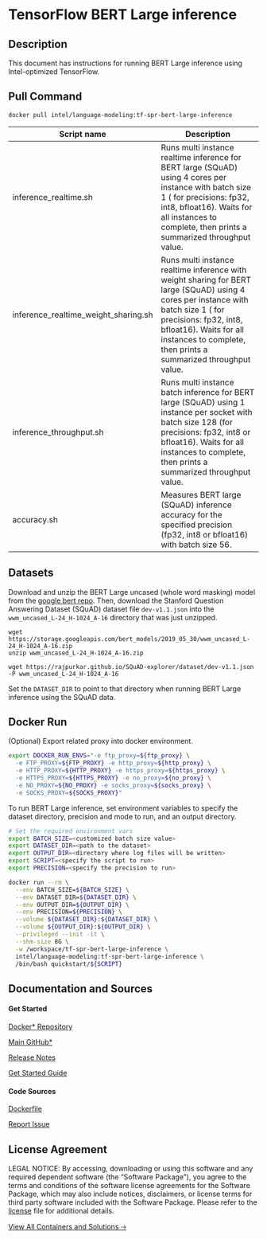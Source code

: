 # TensorFlow BERT Large inference

## Description
This document has instructions for running BERT Large inference using
Intel-optimized TensorFlow.

## Pull Command
```
docker pull intel/language-modeling:tf-spr-bert-large-inference
```

<table>
   <thead>
      <tr>
         <th>Script name</th>
         <th>Description</th>
      </tr>
   </thead>
   <tbody>
      <tr>
         <td>inference_realtime.sh</td>
         <td>Runs multi instance realtime inference for BERT large (SQuAD) using 4 cores per instance with batch size 1 ( for precisions: fp32, int8, bfloat16). Waits for all instances to complete, then prints a summarized throughput value.</td>
      </tr>
      <tr>
        <td>inference_realtime_weight_sharing.sh</td>
        <td>Runs multi instance realtime inference with weight sharing for BERT large (SQuAD) using 4 cores per instance with batch size 1 ( for precisions: fp32, int8, bfloat16). Waits for all instances to complete, then prints a summarized throughput value.</td>
      </tr>
      <tr>
         <td>inference_throughput.sh</td>
         <td>Runs multi instance batch inference for BERT large (SQuAD) using 1 instance per socket with batch size 128 (for precisions: fp32, int8 or bfloat16). Waits for all instances to complete, then prints a summarized throughput value.</td>
      </tr>
      <tr>
         <td>accuracy.sh</td>
         <td>Measures BERT large (SQuAD) inference accuracy for the specified precision (fp32, int8 or bfloat16) with batch size 56.</td>
      </tr>
   </tbody>
</table>

## Datasets
Download and unzip the BERT Large uncased (whole word masking) model from the
[google bert repo](https://github.com/google-research/bert#pre-trained-models).
Then, download the Stanford Question Answering Dataset (SQuAD) dataset file `dev-v1.1.json` into the `wwm_uncased_L-24_H-1024_A-16` directory that was just unzipped.

```
wget https://storage.googleapis.com/bert_models/2019_05_30/wwm_uncased_L-24_H-1024_A-16.zip
unzip wwm_uncased_L-24_H-1024_A-16.zip

wget https://rajpurkar.github.io/SQuAD-explorer/dataset/dev-v1.1.json -P wwm_uncased_L-24_H-1024_A-16
```
Set the `DATASET_DIR` to point to that directory when running BERT Large inference using the SQuAD data.

## Docker Run
(Optional) Export related proxy into docker environment.
```bash
export DOCKER_RUN_ENVS="-e ftp_proxy=${ftp_proxy} \
  -e FTP_PROXY=${FTP_PROXY} -e http_proxy=${http_proxy} \
  -e HTTP_PROXY=${HTTP_PROXY} -e https_proxy=${https_proxy} \
  -e HTTPS_PROXY=${HTTPS_PROXY} -e no_proxy=${no_proxy} \
  -e NO_PROXY=${NO_PROXY} -e socks_proxy=${socks_proxy} \
  -e SOCKS_PROXY=${SOCKS_PROXY}"
```

To run BERT Large inference, set environment variables to specify the dataset directory, precision and mode to run, and an output directory. 
```bash
# Set the required environment vars
export BATCH_SIZE=<customized batch size value>
export DATASET_DIR=<path to the dataset>
export OUTPUT_DIR=<directory where log files will be written>
export SCRIPT=<specify the script to run>
export PRECISION=<specify the precision to run>

docker run --rm \
  --env BATCH_SIZE=${BATCH_SIZE} \
  --env DATASET_DIR=${DATASET_DIR} \
  --env OUTPUT_DIR=${OUTPUT_DIR} \
  --env PRECISION=${PRECISION} \
  --volume ${DATASET_DIR}:${DATASET_DIR} \
  --volume ${OUTPUT_DIR}:${OUTPUT_DIR} \
  --privileged --init -it \
  --shm-size 8G \
  -w /workspace/tf-spr-bert-large-inference \
  intel/language-modeling:tf-spr-bert-large-inference \
  /bin/bash quickstart/${SCRIPT}
```

## Documentation and Sources
#### Get Started​
[Docker* Repository](https://hub.docker.com/r/intel/language-modeling)

[Main GitHub*](https://github.com/IntelAI/models)

[Release Notes](https://github.com/IntelAI/models/releases)

[Get Started Guide](https://github.com/IntelAI/models/blob/master/quickstart/language_modeling/tensorflow/bert_large/inference/cpu/README_SPR_DEV_CAT.md)

#### Code Sources
[Dockerfile](https://github.com/IntelAI/models/tree/master/dockerfiles/tensorflow)

[Report Issue](https://community.intel.com/t5/Intel-Optimized-AI-Frameworks/bd-p/optimized-ai-frameworks)

## License Agreement
LEGAL NOTICE: By accessing, downloading or using this software and any required dependent software (the “Software Package”), you agree to the terms and conditions of the software license agreements for the Software Package, which may also include notices, disclaimers, or license terms for third party software included with the Software Package. Please refer to the [license](https://github.com/IntelAI/models/tree/master/third_party) file for additional details.

[View All Containers and Solutions 🡢](https://www.intel.com/content/www/us/en/developer/tools/software-catalog/containers.html?s=Newest)